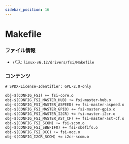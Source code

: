 ```yaml
---
sidebar_position: 16
---
```

# Makefile

### ファイル情報

- パス: `linux-v6.12/drivers/fsi/Makefile`

### コンテンツ

```txt
# SPDX-License-Identifier: GPL-2.0-only

obj-$(CONFIG_FSI) += fsi-core.o
obj-$(CONFIG_FSI_MASTER_HUB) += fsi-master-hub.o
obj-$(CONFIG_FSI_MASTER_ASPEED) += fsi-master-aspeed.o
obj-$(CONFIG_FSI_MASTER_GPIO) += fsi-master-gpio.o
obj-$(CONFIG_FSI_MASTER_I2CR) += fsi-master-i2cr.o
obj-$(CONFIG_FSI_MASTER_AST_CF) += fsi-master-ast-cf.o
obj-$(CONFIG_FSI_SCOM) += fsi-scom.o
obj-$(CONFIG_FSI_SBEFIFO) += fsi-sbefifo.o
obj-$(CONFIG_FSI_OCC) += fsi-occ.o
obj-$(CONFIG_I2CR_SCOM) += i2cr-scom.o

```

